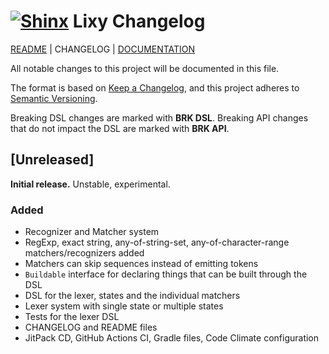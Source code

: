 # [![Shinx](https://img.pokemondb.net/sprites/black-white/anim/normal/shinx.gif)](http://pokemondb.net/pokedex/shinx) Lixy Changelog

[README](README.md) | CHANGELOG | [DOCUMENTATION](DOCUMENTATION.md)

All notable changes to this project will be documented in this file.

The format is based on [Keep a Changelog](https://keepachangelog.com), and this project adheres to [Semantic Versioning](https://semver.org).

Breaking DSL changes are marked with **BRK DSL**. Breaking API changes that do not impact the DSL are marked with **BRK API**.


## [Unreleased]
**Initial release.** Unstable, experimental.

### Added
* Recognizer and Matcher system
* RegExp, exact string, any-of-string-set, any-of-character-range matchers/recognizers added
* Matchers can skip sequences instead of emitting tokens
* `Buildable` interface for declaring things that can be built through the DSL
* DSL for the lexer, states and the individual matchers
* Lexer system with single state or multiple states
* Tests for the lexer DSL
* CHANGELOG and README files
* JitPack CD, GitHub Actions CI, Gradle files, Code Climate configuration